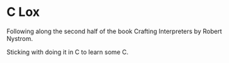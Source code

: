 # C Lox

Following along the second half of the book Crafting Interpreters by Robert Nystrom.

Sticking with doing it in C to learn some C.

